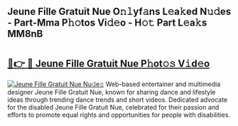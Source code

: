## Jeune Fille Gratuit Nue O𝚗𝚕yf𝚊ns L𝚎a𝚔ed N𝚞𝚍es - Part-Mma P𝚑𝚘tos Vi𝚍𝚎o - H𝚘𝚝 Part L𝚎a𝚔s MM8nB

# <h2><a href="http://kf9l7zl.oniu.top/?m=Jeune+Fille+Gratuit+Nue">🔗👉 🔴 Jeune Fille Gratuit Nue P𝚑ot𝚘𝚜 V𝚒d𝚎o</a></h2>

[![Jeune Fille Gratuit Nue Nu𝚍e𝚜](https://i.imgur.com/0qMVB7G.gif)](http://kf9l7zl.oniu.top/?m=Jeune+Fille+Gratuit+Nue)
Web-based entertainer and multimedia designer Jeune Fille Gratuit Nue, known for sharing dance and lifestyle ideas through trending dance trends and short videos. Dedicated advocate for the disabled Jeune Fille Gratuit Nue, celebrated for their passion and efforts to promote equal rights and opportunities for people with disabilities.  
